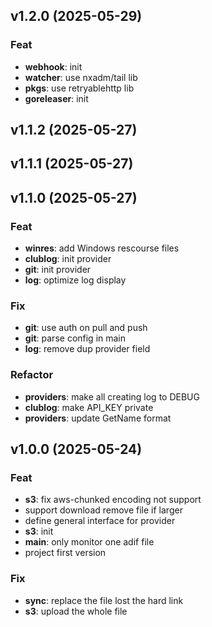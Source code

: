 ## v1.2.0 (2025-05-29)

### Feat

- **webhook**: init
- **watcher**: use nxadm/tail lib
- **pkgs**: use retryablehttp lib
- **goreleaser**: init

## v1.1.2 (2025-05-27)

## v1.1.1 (2025-05-27)

## v1.1.0 (2025-05-27)

### Feat

- **winres**: add Windows rescourse files
- **clublog**: init provider
- **git**: init provider
- **log**: optimize log display

### Fix

- **git**: use auth on pull and push
- **git**: parse config in main
- **log**: remove dup provider field

### Refactor

- **providers**: make all creating log to DEBUG
- **clublog**: make API_KEY private
- **providers**: update GetName format

## v1.0.0 (2025-05-24)

### Feat

- **s3**: fix aws-chunked encoding not support
- support download remove file if larger
- define general interface for provider
- **s3**: init
- **main**: only monitor one adif file
- project first version

### Fix

- **sync**: replace the file lost the hard link
- **s3**: upload the whole file
